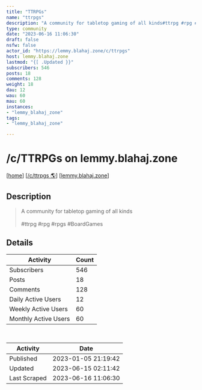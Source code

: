 ```yaml
---
title: "TTRPGs" 
name: "ttrpgs"
description: "A community for tabletop gaming of all kinds#ttrpg #rpg #rpgs #BoardGames"
type: community
date: "2023-06-16 11:06:30"
draft: false
nsfw: false
actor_id: "https://lemmy.blahaj.zone/c/ttrpgs"
host: lemmy.blahaj.zone
lastmod: "{[ .Updated }}"
subscribers: 546
posts: 18
comments: 128
weight: 18
dau: 12
wau: 60
mau: 60
instances:
- "lemmy_blahaj_zone"
tags: 
- "lemmy_blahaj_zone"

---
```


# /c/TTRPGs on lemmy.blahaj.zone

[[home](/)]
[[/c/ttrpgs 🌎](https://lemmy.blahaj.zone/c/ttrpgs)]
[[lemmy.blahaj.zone](/instances/lemmy_blahaj_zone)]


## Description 

<blockquote class="description">
A community for tabletop gaming of all kinds<br><br>#ttrpg #rpg #rpgs #BoardGames
</blockquote>


## Details

| Activity | Count  |
|----------------------|---|
| Subscribers          | 546 |
| Posts                | 18  |
| Comments             | 128  |
| Daily Active Users   | 12  |
| Weekly Active Users  | 60  |
| Monthly Active Users | 60  |

<br>

| Activity | Date |
|----------------------|---|
| Published            | 2023-01-05 21:19:42 |
| Updated              | 2023-06-15 02:11:42 |
| Last Scraped         | 2023-06-16 11:06:30 |
